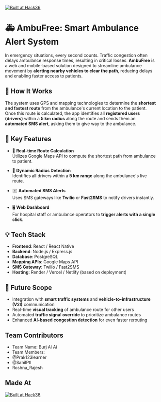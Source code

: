 
[![Built at Hack36]((https://postimage.me/images/2025/04/19/built-at-hack36.png))](https://hack36.in)


# 🚑 AmbuFree: Smart Ambulance Alert System

In emergency situations, every second counts. Traffic congestion often delays ambulance response times, resulting in critical losses. **AmbuFree** is a web and mobile-based solution designed to streamline ambulance movement by **alerting nearby vehicles to clear the path**, reducing delays and enabling faster access to patients.

## 🔧 How It Works

The system uses GPS and mapping technologies to determine the **shortest and fastest route** from the ambulance's current location to the patient. Once this route is calculated, the app identifies all **registered users (drivers)** within a **5 km radius** along the route and sends them an **automated SMS alert**, asking them to give way to the ambulance.

## 🌟 Key Features

- 📍 **Real-time Route Calculation**  
  Utilizes Google Maps API to compute the shortest path from ambulance to patient.

- 📡 **Dynamic Radius Detection**  
  Identifies all drivers within a **5 km range** along the ambulance's live route.

- ✉️ **Automated SMS Alerts**  
  Uses SMS gateways like **Twilio** or **Fast2SMS** to notify drivers instantly.

- 🖥️ **Web Dashboard**  
  For hospital staff or ambulance operators to **trigger alerts with a single click**.

## 💡 Tech Stack

- **Frontend**: React / React Native  
- **Backend**: Node.js / Express.js  
- **Database**: PostgreSQL  
- **Mapping APIs**: Google Maps API  
- **SMS Gateway**: Twilio / Fast2SMS  
- **Hosting**: Render / Vercel / Netlify (based on deployment)

## 🚀 Future Scope

- Integration with **smart traffic systems** and **vehicle-to-infrastructure (V2I)** communication  
- Real-time **visual tracking** of ambulance route for other users
- Automated **traffic signal override** to prioritize ambulance routes  
- Enhanced **AI-based congestion detection** for even faster rerouting


## Team Contributors
- Team Name: Burj Al Ai
- Team Members:
- @Prak123learner
- @SahilPtl
- Roshna_Rajesh

## Made At
[![Built at Hack36]((https://postimage.me/images/2025/04/19/built-at-hack36.png))](https://hack36.in)


